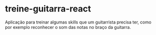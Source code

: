 # treine-guitarra-react
Aplicação para treinar algumas skills que um guitarrista precisa ter, como por exemplo reconhecer o som das notas no braço da guitarra.
